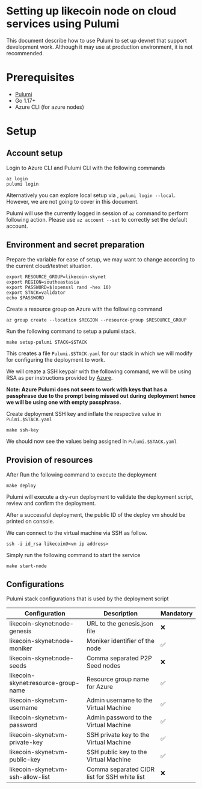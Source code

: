 # Setting up likecoin node on cloud services using Pulumi

This document describe how to use Pulumi to set up devnet that support development work. Although it may use at production environment, it is not recommended.

# Prerequisites

- [Pulumi](https://www.pulumi.com/docs/get-started/install/)
- Go 1.17+
- Azure CLI (for azure nodes)

# Setup

## Account setup

Login to Azure CLI and Pulumi CLI with the following commands

```
az login
pulumi login
```

Alternatively you can explore local setup via , `pulumi login --local`. However, we are not going to cover in this document.

Pulumi will use the currently logged in session of `az` command to perform following action. Please use `az account --set` to correctly set the default account.

## Environment and secret preparation

Prepare the variable for ease of setup, we may want to change according to the current cloud/testnet situation.

```
export RESOURCE_GROUP=likecoin-skynet
export REGION=southeastasia
export PASSWORD=$(openssl rand -hex 10)
export STACK=validator
echo $PASSWORD
```

Create a resource group on Azure with the following command

```
az group create --location $REGION --resource-group $RESOURCE_GROUP
```

Run the following command to setup a pulumi stack.

```
make setup-pulumi STACK=$STACK
```

This creates a file `Pulumi.$STACK.yaml` for our stack in which we will modify for configuring the deployment to work.

We will create a SSH keypair with the following command, we will be using RSA as per instructions provided by [Azure](https://docs.microsoft.com/en-us/azure/virtual-machines/linux/ssh-from-windows#create-an-ssh-key-pair).

**Note: Azure Pulumi does not seem to work with keys that has a passphrase due to the prompt being missed out during deployment hence we will be using one with empty passphrase.**

Create deployment SSH key and inflate the respective value in `Pulmi.$STACK.yaml`

```
make ssh-key
```

We should now see the values being assigned in `Pulumi.$STACK.yaml`

## Provision of resources

After Run the following command to execute the deployment

```
make deploy
```

Pulumi will execute a dry-run deployment to validate the deployment script, review and confirm the deployment.

After a successful deployment, the public ID of the deploy vm should be printed on console.

We can connect to the virtual machine via SSH as follow.

```
ssh -i id_rsa likecoin@<vm ip address>
```

Simply run the following command to start the service

```
make start-node
```

## Configurations

Pulumi stack configurations that is used by the deployment script

| Configuration                       | Description                                  | Mandatory |
| ----------------------------------- | -------------------------------------------- | --------- |
| likecoin-skynet:node-genesis        | URL to the genesis.json file                 | ❌        |
| likecoin-skynet:node-moniker        | Moniker identifier of the node               | ✅        |
| likecoin-skynet:node-seeds          | Comma separated P2P Seed nodes               | ❌        |
| likecoin-skynet:resource-group-name | Resource group name for Azure                | ✅        |
| likecoin-skynet:vm-username         | Admin username to the Virtual Machine        | ✅        |
| likecoin-skynet:vm-password         | Admin password to the Virtual Machine        | ✅        |
| likecoin-skynet:vm-private-key      | SSH private key to the Virtual Machine       | ✅        |
| likecoin-skynet:vm-public-key       | SSH public key to the Virtual Machine        | ✅        |
| likecoin-skynet:vm-ssh-allow-list   | Comma separated CIDR list for SSH white list | ❌        |
